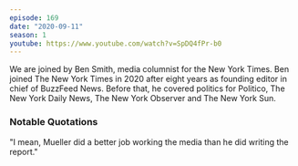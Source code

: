 ```yaml
---
episode: 169
date: "2020-09-11"
season: 1
youtube: https://www.youtube.com/watch?v=SpDQ4fPr-b0
---
```

We are joined by Ben Smith, media columnist for the New York Times. Ben joined
The New York Times in 2020 after eight years as founding editor in chief of
BuzzFeed News. Before that, he covered politics for Politico, The New York
Daily News, The New York Observer and The New York Sun.

### Notable Quotations

"I mean, Mueller did a better job working the media than he did writing the report."
